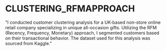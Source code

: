 # CLUSTERING_RFMAPPROACH
"I conducted customer clustering analysis for a UK-based non-store online retail company specializing in unique all-occasion gifts. Utilizing the RFM (Recency, Frequency, Monetary) approach, I segmented customers based on their transactional behavior. The dataset used for this analysis was sourced from Kaggle."
